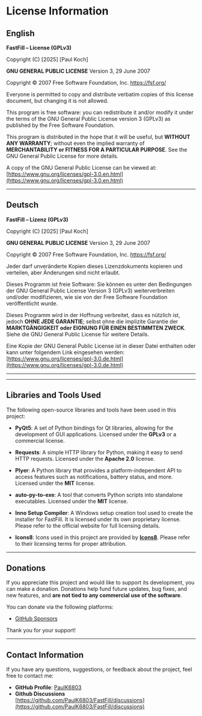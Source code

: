 # License Information

## **English**

**FastFill – License (GPLv3)**

Copyright (C) [2025] [Paul Koch]

**GNU GENERAL PUBLIC LICENSE** Version 3, 29 June 2007

Copyright © 2007 Free Software Foundation, Inc. <https://fsf.org/>

Everyone is permitted to copy and distribute verbatim copies of this license document, but changing it is not allowed.

This program is free software: you can redistribute it and/or modify it under the terms of the GNU General Public License version 3 (GPLv3) as published by the Free Software Foundation.

This program is distributed in the hope that it will be useful, but **WITHOUT ANY WARRANTY**; without even the implied warranty of **MERCHANTABILITY or FITNESS FOR A PARTICULAR PURPOSE**. See the GNU General Public License for more details.

A copy of the GNU General Public License can be viewed at:  
[https://www.gnu.org/licenses/gpl-3.0.en.html](https://www.gnu.org/licenses/gpl-3.0.en.html)

---

## **Deutsch**

**FastFill – Lizenz (GPLv3)**

Copyright (C) [2025] [Paul Koch]

**GNU GENERAL PUBLIC LICENSE** Version 3, 29 June 2007

Copyright © 2007 Free Software Foundation, Inc. <https://fsf.org/>

Jeder darf unveränderte Kopien dieses Lizenzdokuments kopieren und verteilen, aber Änderungen sind nicht erlaubt.

Dieses Programm ist freie Software: Sie können es unter den Bedingungen der GNU General Public License Version 3 (GPLv3) weiterverbreiten und/oder modifizieren, wie sie von der Free Software Foundation veröffentlicht wurde.

Dieses Programm wird in der Hoffnung verbreitet, dass es nützlich ist, jedoch **OHNE JEDE GARANTIE**; selbst ohne die implizite Garantie der **MARKTGÄNGIGKEIT oder EIGNUNG FÜR EINEN BESTIMMTEN ZWECK**. Siehe die GNU General Public License für weitere Details.

Eine Kopie der GNU General Public License ist in dieser Datei enthalten oder kann unter folgendem Link eingesehen werden:  
[https://www.gnu.org/licenses/gpl-3.0.de.html](https://www.gnu.org/licenses/gpl-3.0.de.html)

---
---


## Libraries and Tools Used

The following open-source libraries and tools have been used in this project:

- **PyQt5**: A set of Python bindings for Qt libraries, allowing for the development of GUI applications. Licensed under the **GPLv3** or a commercial license.
  
- **Requests**: A simple HTTP library for Python, making it easy to send HTTP requests. Licensed under the **Apache 2.0** license.
  
- **Plyer**: A Python library that provides a platform-independent API to access features such as notifications, battery status, and more. Licensed under the **MIT** license.
  
- **auto-py-to-exe**: A tool that converts Python scripts into standalone executables. Licensed under the **MIT** license.
  
- **Inno Setup Compiler**: A Windows setup creation tool used to create the installer for FastFill. It is licensed under its own proprietary license. Please refer to the official website for full licensing details.

- **Icons8**: Icons used in this project are provided by **[Icons8](https://icons8.com/)**. Please refer to their licensing terms for proper attribution.

---

## Donations

If you appreciate this project and would like to support its development, you can make a donation. Donations help fund future updates, bug fixes, and new features, and **are not tied to any commercial use of the software**.

You can donate via the following platforms:

- [GitHub Sponsors](https://github.com/sponsors/PaulK6803)

Thank you for your support!

---

## Contact Information

If you have any questions, suggestions, or feedback about the project, feel free to contact me:

- **GitHub Profile**: [PaulK6803](https://github.com/PaulK6803)
- **Github Discussions** [https://github.com/PaulK6803/FastFill/discussions](https://github.com/PaulK6803/FastFill/discussions)






